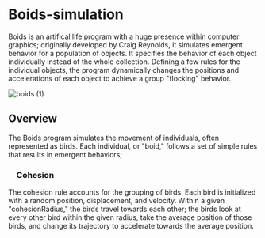 # Boids-simulation
Boids is an artifical life program with a huge presence within computer graphics; originally developed by Craig Reynolds, it simulates emergent behavior for a population of objects. It specifies the behavior of each object individually instead of the whole collection. Defining a few rules for the individual objects, the program dynamically changes the positions and accelerations of each object to achieve a group "flocking" behavior.
<br>

![boids (1)](https://github.com/rayhant2/Boids-simulation/assets/61428939/9b802e96-7140-4689-b60c-d6cf131e3351)

## Overview

The Boids program simulates the movement of individuals, often represented as birds. Each individual, or "boid," follows a set of simple rules that results in emergent behaviors;
<br>

### &emsp;Cohesion

The cohesion rule accounts for the grouping of birds. Each bird is initialized with a random position, displacement, and velocity. Within a given "cohesionRadius," the birds travel towards each other; the birds look at every other bird within the given radius, take the average position of those birds, and change its trajectory to accelerate towards the average position. 
